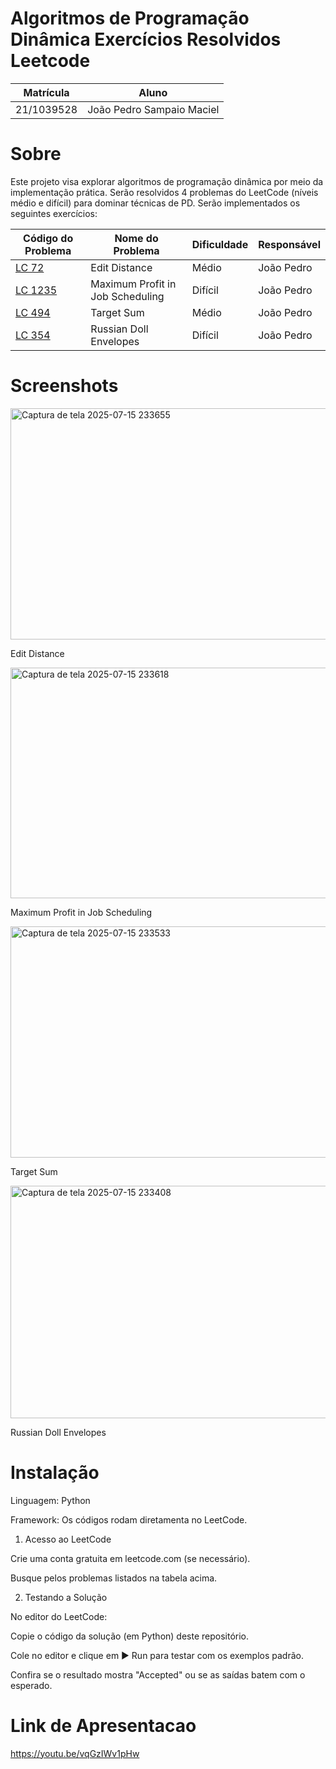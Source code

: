 # Algoritmos de Programação Dinâmica Exercícios Resolvidos Leetcode

| Matrícula      | Aluno                     |
|----------------|---------------------------|
| 21/1039528     | João Pedro Sampaio Maciel |

# Sobre

Este projeto visa explorar algoritmos de programação dinâmica por meio da implementação prática. Serão resolvidos 4 problemas do LeetCode (níveis médio e difícil) para dominar técnicas de PD.
Serão implementados os seguintes exercícios:

| Código do Problema | Nome do Problema | Dificuldade | Responsável | 
|--------------------|------------------|-------------|-------------|
| [LC 72](https://github.com/projeto-de-algoritmos-2025/algoritmos_dinamicos/blob/main/edit_distance.py) | Edit Distance | Médio | João Pedro
| [LC 1235](https://github.com/projeto-de-algoritmos-2025/algoritmos_dinamicos/blob/main/maximum_profit.py) | Maximum Profit in Job Scheduling | Difícil | João Pedro
| [LC 494](https://github.com/projeto-de-algoritmos-2025/algoritmos_dinamicos/blob/main/target_sum.py) | Target Sum | Médio | João Pedro  
| [LC 354](https://github.com/projeto-de-algoritmos-2025/algoritmos_dinamicos/blob/main/russian_doll.py) | Russian Doll Envelopes | Difícil | João Pedro 

# Screenshots

<img width="664" height="370" alt="Captura de tela 2025-07-15 233655" src="https://github.com/user-attachments/assets/10ba1391-b9e1-4db4-925e-a28fafece5f2" />

Edit Distance


<img width="666" height="369" alt="Captura de tela 2025-07-15 233618" src="https://github.com/user-attachments/assets/b3faccfb-c1a1-41c8-9442-f27646988e5d" />


Maximum Profit in Job Scheduling

<img width="664" height="370" alt="Captura de tela 2025-07-15 233533" src="https://github.com/user-attachments/assets/cd9a54a8-b253-4929-85f8-aa734ddc174f" />

Target Sum


<img width="670" height="372" alt="Captura de tela 2025-07-15 233408" src="https://github.com/user-attachments/assets/174dfa36-a8c8-4435-a092-b31cabd7d758" />

Russian Doll Envelopes


# Instalação

Linguagem: Python

Framework: Os códigos rodam diretamenta no LeetCode.


1) Acesso ao LeetCode
   
Crie uma conta gratuita em leetcode.com (se necessário).

Busque pelos problemas listados na tabela acima.


2) Testando a Solução
   
No editor do LeetCode:

Copie o código da solução (em Python) deste repositório.

Cole no editor e clique em ▶ Run para testar com os exemplos padrão.

Confira se o resultado mostra "Accepted" ou se as saídas batem com o esperado.

# Link de Apresentacao
https://youtu.be/vqGzIWv1pHw
